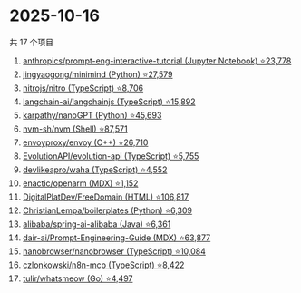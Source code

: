 # 2025-10-16

共 17 个项目

<!-- BEGIN GITHUB -->
<!-- 最后更新时间 2025-10-16 03:07:29 +0800 -->
1. [anthropics/prompt-eng-interactive-tutorial (Jupyter Notebook) ⭐23,778](https://github.com/anthropics/prompt-eng-interactive-tutorial)
1. [jingyaogong/minimind (Python) ⭐27,579](https://github.com/jingyaogong/minimind)
1. [nitrojs/nitro (TypeScript) ⭐8,706](https://github.com/nitrojs/nitro)
1. [langchain-ai/langchainjs (TypeScript) ⭐15,892](https://github.com/langchain-ai/langchainjs)
1. [karpathy/nanoGPT (Python) ⭐45,693](https://github.com/karpathy/nanoGPT)
1. [nvm-sh/nvm (Shell) ⭐87,571](https://github.com/nvm-sh/nvm)
1. [envoyproxy/envoy (C++) ⭐26,710](https://github.com/envoyproxy/envoy)
1. [EvolutionAPI/evolution-api (TypeScript) ⭐5,755](https://github.com/EvolutionAPI/evolution-api)
1. [devlikeapro/waha (TypeScript) ⭐4,552](https://github.com/devlikeapro/waha)
1. [enactic/openarm (MDX) ⭐1,152](https://github.com/enactic/openarm)
1. [DigitalPlatDev/FreeDomain (HTML) ⭐106,817](https://github.com/DigitalPlatDev/FreeDomain)
1. [ChristianLempa/boilerplates (Python) ⭐6,309](https://github.com/ChristianLempa/boilerplates)
1. [alibaba/spring-ai-alibaba (Java) ⭐6,361](https://github.com/alibaba/spring-ai-alibaba)
1. [dair-ai/Prompt-Engineering-Guide (MDX) ⭐63,877](https://github.com/dair-ai/Prompt-Engineering-Guide)
1. [nanobrowser/nanobrowser (TypeScript) ⭐10,084](https://github.com/nanobrowser/nanobrowser)
1. [czlonkowski/n8n-mcp (TypeScript) ⭐8,422](https://github.com/czlonkowski/n8n-mcp)
1. [tulir/whatsmeow (Go) ⭐4,497](https://github.com/tulir/whatsmeow)
<!-- END GITHUB -->